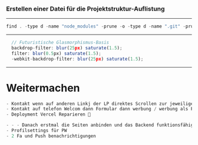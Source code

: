 ### Erstellen einer Datei für die Projektstruktur-Auflistung

---

```js
find . -type d -name "node_modules" -prune -o -type d -name ".git" -prune -o -print | sort > Projektstruktur.txt

```


---

```js
  // Futuristische Glasmorphismus-Basis
  backdrop-filter: blur(25px) saturate(1.5);
  filter: blur(0.5px) saturate(1.5);
  -webkit-backdrop-filter: blur(25px) saturate(1.5);
```

---

# Weitermachen

```js
- Kontakt wenn auf anderen Linkj der LP direktes Scrollen zur jeweiligen Section
- Kontakt auf telefon Welcom dann Formular dann werbung / werbung als Pop up zum wegdrücken nicht zu aufdringlich
- Deployment Vercel Reparieren 🚀

- - - Danach erstmal die Seiten anbinden und das Backend funktionsfähigmachen 
- Profilsettings für PW 
- 2 Fa und Push benachrichtigungen 

```
